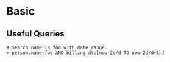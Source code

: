 
# Basic

## Useful Queries

```
# Search name is foo with date range.
> person.name:foo AND billing.dt:[now-2d/d TO now-2d/d+1h]
```